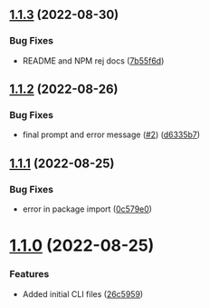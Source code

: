 ## [1.1.3](https://github.com/Pradumnasaraf/LinkFree-CLI/compare/v1.1.2...v1.1.3) (2022-08-30)


### Bug Fixes

* README and NPM rej docs ([7b55f6d](https://github.com/Pradumnasaraf/LinkFree-CLI/commit/7b55f6d9548c8ed9d5d45a2bef030e7aa4c2682f))



## [1.1.2](https://github.com/Pradumnasaraf/LinkFree-CLI/compare/v1.1.1...v1.1.2) (2022-08-26)


### Bug Fixes

* final prompt and error message ([#2](https://github.com/Pradumnasaraf/LinkFree-CLI/issues/2)) ([d6335b7](https://github.com/Pradumnasaraf/LinkFree-CLI/commit/d6335b765d66f1880b3289474c51f5321c2aa5f2))



## [1.1.1](https://github.com/Pradumnasaraf/LinkFree-CLI/compare/v1.1.0...v1.1.1) (2022-08-25)


### Bug Fixes

* error in package import ([0c579e0](https://github.com/Pradumnasaraf/LinkFree-CLI/commit/0c579e0a0a783956812baedcd15fd590c5e79019))



# [1.1.0](https://github.com/Pradumnasaraf/LinkFree-CLI/compare/26c5959506c22ace5b0b6e325d59aa376c36d4b0...v1.1.0) (2022-08-25)


### Features

* Added initial CLI files ([26c5959](https://github.com/Pradumnasaraf/LinkFree-CLI/commit/26c5959506c22ace5b0b6e325d59aa376c36d4b0))



